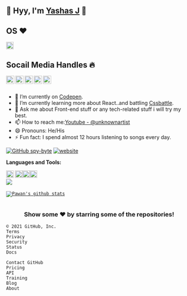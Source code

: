 
## :anger: Hyy, I'm [Yashas J](https://www.linkedin.com/in/yashas-j-07837a207) :anger:


## OS  :heart:

</code><code><img height="20" src="https://img.shields.io/badge/Arch_Linux-1793D1?style=for-the-badge&logo=arch-linux&logoColor=white"></code> 

## Socail Media Handles :fire:



<a href="https://www.linkedin.com/in/yashas-j-07837a207">
  <img align="left" alt="Pawan's Linkdein" width="22px" src="https://cdn.jsdelivr.net/npm/simple-icons@v3/icons/linkedin.svg" / style="color:white;" >
</a>
<a href="https://github.com/spy-byte">
  <img align="left" alt="Pawan's Github" width="22px" src="https://cdn.jsdelivr.net/npm/simple-icons@v3/icons/github.svg" />
</a>
<a href="https://t.me/spy235">
  <img align="left" alt="Pawan's Telegram" width="22px" src="https://cdn.jsdelivr.net/npm/simple-icons@v3/icons/telegram.svg" />
</a>
<a href="https://instagram.com/s_py_235/">
  <img align="left" alt="Pawan's Instagram" width="22px" src="https://cdn.jsdelivr.net/npm/simple-icons@v3/icons/instagram.svg" />
</a>
<a href="https://www.youtube.com/channel/UCgO8jHI55d8MDKzD5fE73cQ">
  <img align="left" alt="Pawan's Youtube" width="22px" src="https://cdn.jsdelivr.net/npm/simple-icons@v3/icons/youtube.svg" />
</a>

<br/>
<br/>



- 🔭 I’m currently on [Codepen](https://codepen.io/spy-byte).
- 🌱 I’m currently learning more about React..and battling [Cssbattle](https://cssbattle.dev/player/spy_235).
- 💬 Ask me about Front-end stuff or any tech-related stuff i will try my best.
- 📫 How to reach me:[Youtube - @unknownartist](https://www.youtube.com/channel/UCgO8jHI55d8MDKzD5fE73cQ)
- 😄 Pronouns: He/His
- ⚡ Fun fact: I spend almost 12 hours listening to songs every day.


[![GitHub spy-byte](https://img.shields.io/github/followers/spy-byte?label=follow&style=social)](https://github.com/spy-byte)
[![website](https://img.shields.io/badge/PortfolioWebsite-spy.235-2648ff?style=flat-square&logo=google-chrome)](https://vigorous-liskov-7b6dad.netlify.app/)


**Languages and Tools:**  

<code><img height="20" src="https://img.shields.io/badge/JavaScript-323330?style=for-the-badge&logo=javascript&logoColor=F7DF1E"></code>
<code><img height="20" src="https://img.shields.io/badge/CSS3-1572B6?style=for-the-badge&logo=css3&logoColor=white"></code><code><img height="20" src="https://img.shields.io/badge/HTML5-E34F26?style=for-the-badge&logo=html5&logoColor=white
"></code><code><img height="20" src="https://img.shields.io/badge/Python-FFD43B?style=for-the-badge&logo=python&logoColor=darkgreen
"></code>
<code>
<a href="https://github.com/spy-byte">
  <img align="center" src="https://github-readme-stats.vercel.app/api/top-langs/?username=spy-byte&theme=light&hide_langs_below=1" />
</a>
  </code>
  <code>
<a href="https://github.com/spy-byte">
 <img align="center" src="https://github-readme-stats.vercel.app/api?username=spy-byte&show_icons=true&theme=light&line_height=27" alt="Pawan's github stats"/>
</a>
  </code>


<div align="center">

### Show some ❤️ by starring some of the repositories!

</div>

    © 2021 GitHub, Inc.
    Terms
    Privacy
    Security
    Status
    Docs

    Contact GitHub
    Pricing
    API
    Training
    Blog
    About

